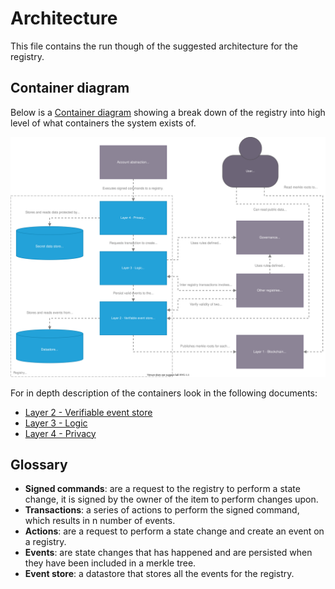 # Architecture

This file contains the run though of the suggested architecture for the registry.

## Container diagram

Below is a [Container diagram](https://c4model.com/#ContainerDiagram) showing a break down of the registry into
high level of what containers the system exists of.

![C4 Container diagram](/doc/container_diagram.drawio.svg)

For in depth description of the containers look in the following documents:

- [Layer 2 - Verifiable event store](/doc/layer2_verifiable_event_store/README.md)
- [Layer 3 - Logic](/doc/layer3_logic/README.md)
- [Layer 4 - Privacy](/doc/layer4_privacy/README.md)

## Glossary

- **Signed commands**: are a request to the registry to perform a state change, it is signed by the owner of the item to perform changes upon.
- **Transactions**: a series of actions to perform the signed command, which results in n number of events.
- **Actions**: are a request to perform a state change and create an event on a registry.
- **Events**: are state changes that has happened and are persisted when they have been included in a merkle tree.
- **Event store**: a datastore that stores all the events for the registry.
